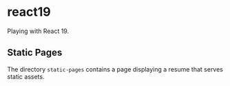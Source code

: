 # react19
Playing with React 19.

## Static Pages
The directory `static-pages` contains a page displaying a resume that serves static assets.
